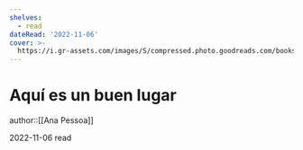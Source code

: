 ```yaml
---
shelves:
  - read
dateRead: '2022-11-06'
cover: >-
  https://i.gr-assets.com/images/S/compressed.photo.goodreads.com/books/1592789825l/54215366.jpg
---
```

# Aquí es un buen lugar

author::[[Ana Pessoa]]

2022-11-06
read